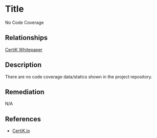 # Title 
No Code Coverage

## Relationships 
[CertiK Whitepaper](https://certik.foundation/whitepaper)

## Description 
There are no code coverage data/statics shown in the project repository.

## Remediation
N/A

## References 
* [CertiK.io](https://certik.io)
